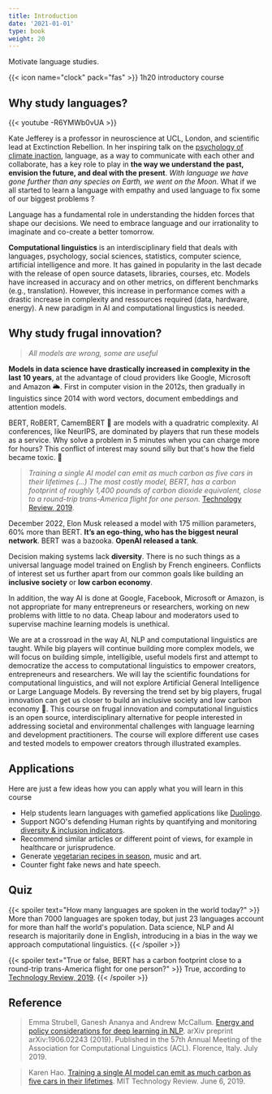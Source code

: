 ```yaml
---
title: Introduction
date: '2021-01-01'
type: book
weight: 20
---
```


Motivate language studies.

<!--more-->

{{< icon name="clock" pack="fas" >}} 1h20 introductory course

## Why study languages? 

{{< youtube -R6YMWb0vUA >}}
<br> 

Kate Jefferey is a professor in neuroscience at UCL, London, and scientific lead at Exctinction Rebellion. In her inspiring talk on the [psychology of climate inaction](https://www.youtube.com/watch?v=-R6YMWb0vUA&ab_channel=UCLMindsLunchHourLectures), language, as a way to communicate with each other and collaborate, has a key role to play in <b>the way we understand the past, envision the future, and deal with the present</b>. <i>With language we have gone further than any species on Earth, we went on the Moon</i>. What if we all started to learn a language with empathy and used language to fix some of our biggest problems ? <br>

Language has a fundamental role in understanding the hidden forces that shape our decisions. We need to embrace language and our irrationality to imaginate and co-create a better tomorrow.

<b>Computational linguistics</b> is an interdisciplinary field that deals with languages, psychology, social sciences, statistics, computer science, artificial intelligence and more. It has gained in popularity in the last decade with the release of open source datasets, libraries, courses, etc. Models have increased in accuracy and on other metrics, on different benchmarks (e.g., translation). However, this increase in performance comes with a drastic increase in complexity and ressources required (data, hardware, energy). A new paradigm in AI and computational lingustics is needed.

## Why study frugal innovation?

> <i>All models are wrong, some are useful</i>

<b>Models in data science have drastically increased in complexity in the last 10 years</b>, at the advantage of cloud providers like Google, Microsoft and Amazon 🌥️. First in computer vision in the 2012s, then gradually in linguistics since 2014 with word vectors, document embeddings and attention models.

BERT, RoBERT, CamemBERT 🧀 are models with a quadratric complexity. AI conferences, like NeurIPS, are dominated by players that run these models as a service. Why solve a problem in 5 minutes when you can charge more for hours? This conflict of interest may sound silly but that's how the field became toxic. 🤢

> <i>Training a single AI model can emit as much carbon as five cars in their lifetimes (...) The most costly model, BERT, has a carbon footprint of roughly 1,400 pounds of carbon dioxide equivalent, close to a round-trip trans-America flight for one person.</i> [Technology Review, 2019](https://www.technologyreview.com/2019/06/06/239031/training-a-single-ai-model-can-emit-as-much-carbon-as-five-cars-in-their-lifetimes/). 

December 2022, Elon Musk released a model with 175 million parameters, 60% more than BERT. <b>It’s an ego-thing, who has the biggest neural network</b>. BERT was a bazooka. <b>OpenAI released a tank</b>.

Decision making systems lack <b>diversity</b>. There is no such things as a universal language model trained on English by French engineers. Conflicts of interest set us further apart from our common goals like building an <b>inclusive society</b> or <b>low carbon economy</b>.

In addition, the way AI is done at Google, Facebook, Microsoft or Amazon, is not appropriate for many entrepreneurs or researchers, working on new problems with little to no data. Cheap labour and moderators used to supervise machine learning models is unethical.

We are at a crossroad in the way AI, NLP and computational linguistics are taught. While big players will continue building more complex models, we will focus on building simple, intelligible, useful models first and attempt to democratize the access to computational linguistics to empower creators, entrepreneurs and researchers. We will lay the scientific foundations for computational linguistics, and will not explore Artificial General Intelligence or Large Language Models. By reversing the trend set by big players, frugal innovation can get us closer to build an inclusive society and low carbon economy 🦓. This course on frugal innovation and computational linguistics is an open source, interdisciplinary alternative for people interested in addressing societal and environmental challenges with language learning and development practitioners. The course will explore different use cases and tested models to empower creators through illustrated examples.

## Applications

Here are just a few ideas how you can apply what you will learn in this course

- Help students learn languages with gamefied applications like [Duolingo](https://www.duolingo.com/).
- Support NGO's defending Human rights by quantifying and monitoring [diversity & inclusion indicators](https://www.mtpcours.fr/en/c/ecolinguistics/uc1-debias-language/).
- Recommend similar articles or different point of views, for example in healthcare or jurisprudence.
- Generate [vegetarian recipes in season](https://www.mtpcours.fr/en/c/local-seasonal/#open-source-data), music and art.
- Counter fight fake news and hate speech.

## Quiz

{{< spoiler text="How many languages are spoken in the world today?" >}}
More than 7000 languages are spoken today, but just 23 languages account for more than half the world's population. Data science, NLP and AI research is majoritarily done in English, introducing in a bias in the way we approach computational linguistics.
{{< /spoiler >}}

{{< spoiler text="True or false, BERT has a carbon footprint close to a round-trip trans-America flight for one person?" >}}
True, according to [Technology Review, 2019](https://www.technologyreview.com/2019/06/06/239031/training-a-single-ai-model-can-emit-as-much-carbon-as-five-cars-in-their-lifetimes/).
{{< /spoiler >}}


## Reference 

> Emma Strubell, Ganesh Ananya and Andrew McCallum. [Energy and policy considerations for deep learning in NLP](https://arxiv.org/abs/1906.02243). arXiv preprint arXiv:1906.02243 (2019). Published in the 57th Annual Meeting of the Association for Computational Linguistics (ACL). Florence, Italy. July 2019.

> Karen Hao. [Training a single AI model can emit as much carbon as five cars in their lifetimes](https://www.technologyreview.com/2019/06/06/239031/training-a-single-ai-model-can-emit-as-much-carbon-as-five-cars-in-their-lifetimes/). MIT Technology Review. June 6, 2019.
